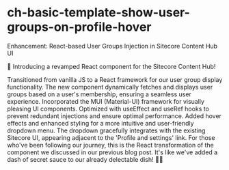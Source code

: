 # ch-basic-template-show-user-groups-on-profile-hover
Enhancement: React-based User Groups Injection in Sitecore Content Hub UI

🎉 Introducing a revamped React component for the Sitecore Content Hub!

Transitioned from vanilla JS to a React framework for our user group display functionality.
The new component dynamically fetches and displays user groups based on a user's membership, ensuring a seamless user experience.
Incorporated the MUI (Material-UI) framework for visually pleasing UI components.
Optimized with useEffect and useRef hooks to prevent redundant injections and ensure optimal performance.
Added hover effects and enhanced styling for a more intuitive and user-friendly dropdown menu.
The dropdown gracefully integrates with the existing Sitecore UI, appearing adjacent to the 'Profile and settings' link.
For those who've been following our journey, this is the React transformation of the component we discussed in our previous blog post. It's like we've added a dash of secret sauce to our already delectable dish! 🍲🌟
